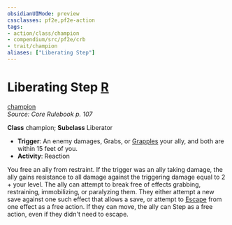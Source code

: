 ```yaml
---
obsidianUIMode: preview
cssclasses: pf2e,pf2e-action
tags:
- action/class/champion
- compendium/src/pf2e/crb
- trait/champion
aliases: ["Liberating Step"]
---
```

# Liberating Step [R](rules/core-rulebook/chapter-9-playing-the-game.md#Actions "Reaction")
[champion](rules/traits/champion.md "Champion Class Trait")  
*Source: Core Rulebook p. 107*  

**Class** champion; **Subclass** Liberator
- **Trigger**: An enemy damages, Grabs, or [Grapples](rules/actions/grapple.md) your ally, and both are within 15 feet of you.
- **Activity**: Reaction

You free an ally from restraint. If the trigger was an ally taking damage, the ally gains resistance to all damage against the triggering damage equal to 2 + your level. The ally can attempt to break free of effects grabbing, restraining, immobilizing, or paralyzing them. They either attempt a new save against one such effect that allows a save, or attempt to [Escape](rules/actions/escape.md) from one effect as a free action. If they can move, the ally can Step as a free action, even if they didn't need to escape.